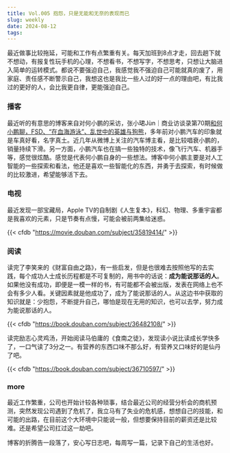 ```yaml
---
title: Vol.005 抱怨，只是无能和无奈的表现而已
slug: weekly
date: 2024-08-12
tags:
---
```

最近做事比较拖延，可能和工作有点繁重有关。每天加班到8点才走，回去趟下就不想动，有报复性玩手机的心理，不想看书，不想写字，不想思考，只想让大脑进入简单的运转模式。都说不要强迫自己，我感觉我不强迫自己可能就真的废了，用家庭、责任感不断警示自己，我想这也是我比一些人过的好一点的理由吧，有比我过的更好的人，会比我更自律，更能强迫自己。

<!--more-->
### 播客

最近听的有意思的博客来自对何小鹏的采访，张小珺Jùn｜商业访谈录第70期[和何小鹏聊，FSD、“在血海游泳”、乱世中的英雄与狗熊](https://www.xiaoyuzhoufm.com/episode/6695032837236c546e4c2e0f)，多年前对小鹏汽车的印象就是车真好看，名字真土。近几年从微博上关注的汽车博主看，是比较唱衰小鹏的，销量持续下滑。另一方面，小鹏汽车也在搞一些独特的技术，像飞行汽车、机器手等，感觉很炫酷。感觉是代表何小鹏自身的一些想法。博客中何小鹏主要是对人工智能的一些探索和看法，他还是喜欢一些智能化的东西，并勇于去探索，有时候做的比较激进，希望能够活下去。

### 电视

最近发现一部宝藏局，Apple TV的自制剧《人生复本》，科幻、物理、多重宇宙都是我喜欢的元素，只是节奏有点慢，可能会被前两集给迷惑。

{{< cfdb "https://movie.douban.com/subject/35819414/" >}}

### 阅读

读完了李笑来的《财富自由之路》，有一些启发，但是也很难去按照他写的去实践，每个成功人士成长历程都是不可复制的，用书中的话说：**成为能说那话的人**。如果他没有成功，即便是一模一样的书，有可能都不会被出版，发表在网络上也不会有多少人看。关键因素就是他成功了，成为了能说那话的人。从这边书中获取的知识就是：少抱怨，不断提升自己，哪怕是现在无用的知识，也可以去学，努力成为能说那话的人。

{{< cfdb "https://book.douban.com/subject/36482108/" >}}

读完励志心灵鸡汤，开始阅读马伯庸的《食南之徒》，发现读小说比读成长学快多了，一口气读了3分之一。有营养的东西口味不那么好，有营养又口味好的是仙丹了吧。

{{< cfdb "https://book.douban.com/subject/36710597/" >}}

### more

最近工作繁重，公司也开始计较各种琐事，结合最近公司的经营分析会的商机预测，突然发现公司遇到了危机了，我立马有了失业的危机感，想想自己的技能，和可能的出路，在目前这个大环境中只能说一般，但想要保持目前的薪资还是比较难。还是希望公司扛过这一劫吧。

博客的折腾告一段落了，安心写日志吧，每周写一篇，记录下自己的生活也好。